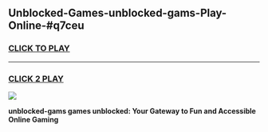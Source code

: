 
## Unblocked-Games-unblocked-gams-Play-Online-#q7ceu
<h3>
<a href="https://premium.freeplayer.one?title=unblocked-gams&ref=27F">CLICK TO PLAY</a></h3>
<hr>

<h3>
<a href="https://premium.freeplayer.one?title=unblocked-gams&ref=27F">CLICK 2 PLAY</a>
  
</h3>

<a href="https://premium.freeplayer.one?title=unblocked-gams&ref=27F"><img src="https://clearcache.store/games.png"></a>


**unblocked-gams games unblocked: Your Gateway to Fun and Accessible Online Gaming**
